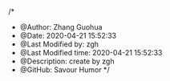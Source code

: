 /*
* @Author: Zhang Guohua
* @Date:   2020-04-21 15:52:33
* @Last Modified by:   zgh
* @Last Modified time: 2020-04-21 15:52:33
* @Description: create by zgh
* @GitHub: Savour Humor
*/
